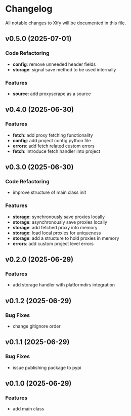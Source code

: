 # Changelog

All notable changes to Xify will be documented in this file.

## v0.5.0 (2025-07-01)

### Code Refactoring

- **config**: remove unneeded header fields
- **storage**: signal save method to be used internally

### Features

- **source**: add proxyscrape as a source

## v0.4.0 (2025-06-30)

### Features

- **fetch**: add proxy fetching functionality
- **config**: add project config python file
- **errors**: add fetch related custom errors
- **fetch**: introduce fetch handler into project

## v0.3.0 (2025-06-30)

### Code Refactoring

- improve structure of main class init

### Features

- **storage**: synchronously save proxies locally
- **storage**: asynchronously save proxies locally
- **storage**: add fetched proxy into memory
- **storage**: load local proxies for uniqueness
- **storage**: add a structure to hold proxies in memory
- **errors**: add custom project level errors

## v0.2.0 (2025-06-29)

### Features

- add storage handler with platformdirs integration

## v0.1.2 (2025-06-29)

### Bug Fixes

- change gitignore order

## v0.1.1 (2025-06-29)

### Bug Fixes

- issue publishing package to pypi

## v0.1.0 (2025-06-29)

### Features

- add main class
